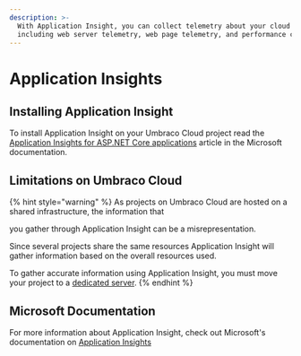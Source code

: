 ```yaml
---
description: >-
  With Application Insight, you can collect telemetry about your cloud project,
  including web server telemetry, web page telemetry, and performance counters.
---
```


# Application Insights

## Installing Application Insight

To install Application Insight on your Umbraco Cloud project read the[ Application Insights for ASP.NET Core applications](https://learn.microsoft.com/en-us/azure/azure-monitor/app/asp-net-core?tabs=netcorenew) article in the Microsoft documentation.

## Limitations on Umbraco Cloud

{% hint style="warning" %}
As projects on Umbraco Cloud are hosted on a shared infrastructure, the information that

you gather through Application Insight can be a misrepresentation.

Since several projects share the same resources Application Insight will gather information based on the overall resources used.

To gather accurate information using Application Insight, you must move your project to a [dedicated server](../project-settings/dedicated-resources.md).
{% endhint %}

## Microsoft Documentation

For more information about Application Insight, check out Microsoft's documentation on [Application Insights](https://docs.microsoft.com/en-us/azure/application-insights/app-insights-overview)
